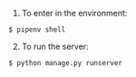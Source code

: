 1. To enter in the environment:
```
$ pipenv shell
```

2. To run the server:
```
$ python manage.py runserver
```
